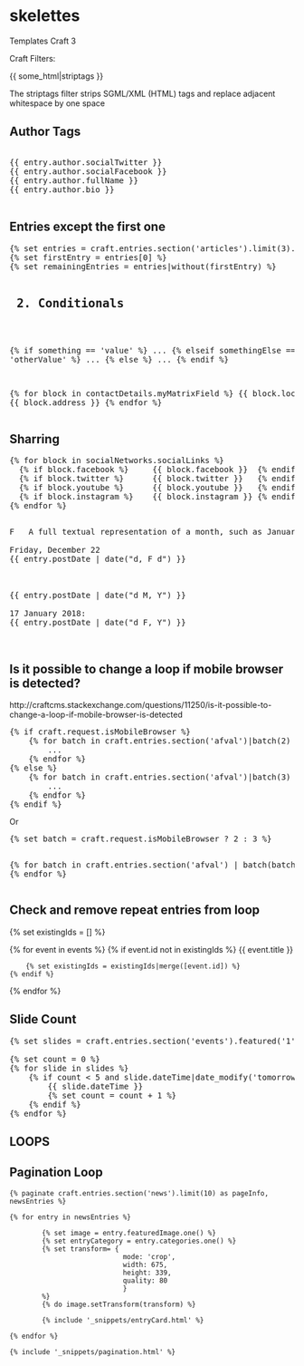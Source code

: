 # skelettes
Templates Craft 3


Craft Filters:


{{ some_html|striptags }}

<p>The striptags filter strips SGML/XML (HTML) tags and replace adjacent whitespace by one space </p>


<h2>Author Tags</h2>

<pre>

{{ entry.author.socialTwitter }}
{{ entry.author.socialFacebook }}
{{ entry.author.fullName }}
{{ entry.author.bio }}

</pre>



<h2>Entries except the first one</h2>
<pre>
{% set entries = craft.entries.section('articles').limit(3).find %}
{% set firstEntry = entries[0] %}
{% set remainingEntries = entries|without(firstEntry) %}

<h2> 2. Conditionals </h2>

{% if something == 'value' %}
    ...
{% elseif somethingElse == 'otherValue' %}
    ...
{% else %}
    ...
{% endif %}


{% for block in contactDetails.myMatrixField %}
     {{ block.location }}
     {{ block.address }}
{% endfor %}
</pre>

<h2> Sharring </h2>
<pre>
{% for block in socialNetworks.socialLinks %}
  {% if block.facebook %}     {{ block.facebook }}  {% endif %}
  {% if block.twitter %}      {{ block.twitter }}   {% endif %}
  {% if block.youtube %}      {{ block.youtube }}   {% endif %}
  {% if block.instagram %}    {{ block.instagram }} {% endif %}
{% endfor %}
</pre>



<pre>              
F	A full textual representation of a month, such as January or March

Friday, December 22
{{ entry.postDate | date("d, F d") }}



{{ entry.postDate | date("d M, Y") }}

17 January 2018:
{{ entry.postDate | date("d F, Y") }}


</pre>


<h2>Is it possible to change a loop if mobile browser is detected?</h2>
<p>http://craftcms.stackexchange.com/questions/11250/is-it-possible-to-change-a-loop-if-mobile-browser-is-detected
</p>
<pre>
{% if craft.request.isMobileBrowser %}
    {% for batch in craft.entries.section('afval')|batch(2) %}
        ...
    {% endfor %}
{% else %}
    {% for batch in craft.entries.section('afval')|batch(3) %}
        ...
    {% endfor %}
{% endif %}
</pre>
Or 
<pre>
{% set batch = craft.request.isMobileBrowser ? 2 : 3 %}

{% for batch in craft.entries.section('afval') | batch(batch) %}
    ...
{% endfor %}
</pre>

<h2>Check and remove repeat entries from loop</h2>

{% set existingIds = [] %}

{% for event in events %}
    {% if event.id not in existingIds %}
        {{ event.title }}

        {% set existingIds = existingIds|merge([event.id]) %}
    {% endif %}
{% endfor %}

<h2>Slide Count</h2>

<pre>
{% set slides = craft.entries.section('events').featured('1').limit(null) %}

{% set count = 0 %}
{% for slide in slides %}
    {% if count < 5 and slide.dateTime|date_modify('tomorrow 5am')|date('U') < now|date('U') %}
        {{ slide.dateTime }}
        {% set count = count + 1 %}
    {% endif %}
{% endfor %}
</pre>


<h2>LOOPS</h2>

<h2>Pagination Loop</h2>

    {% paginate craft.entries.section('news').limit(10) as pageInfo, newsEntries %}

    {% for entry in newsEntries %}

            {% set image = entry.featuredImage.one() %}
            {% set entryCategory = entry.categories.one() %}
            {% set transform= {
                                mode: 'crop',
                                width: 675,
                                height: 339,
                                quality: 80
                                } 
            %}
            {% do image.setTransform(transform) %}

            {% include '_snippets/entryCard.html' %}                         

    {% endfor %}

    {% include '_snippets/pagination.html' %}


















